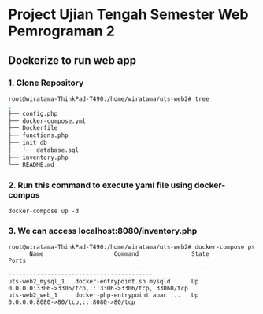 # Project Ujian Tengah Semester Web Pemrograman 2

## Dockerize to run web app
### 1. Clone Repository

```bash
root@wiratama-ThinkPad-T490:/home/wiratama/uts-web2# tree
.
├── config.php
├── docker-compose.yml
├── Dockerfile
├── functions.php
├── init_db
│   └── database.sql
├── inventory.php
└── README.md
```

### 2. Run this command to execute yaml file using docker-compos
```docker
docker-compose up -d
```

### 3. We can access localhost:8080/inventory.php

```
root@wiratama-ThinkPad-T490:/home/wiratama/uts-web2# docker-compose ps
      Name                    Command               State                          Ports                       
---------------------------------------------------------------------------------------------------------------
uts-web2_mysql_1   docker-entrypoint.sh mysqld      Up      0.0.0.0:3306->3306/tcp,:::3306->3306/tcp, 33060/tcp
uts-web2_web_1     docker-php-entrypoint apac ...   Up      0.0.0.0:8080->80/tcp,:::8080->80/tcp               
```

